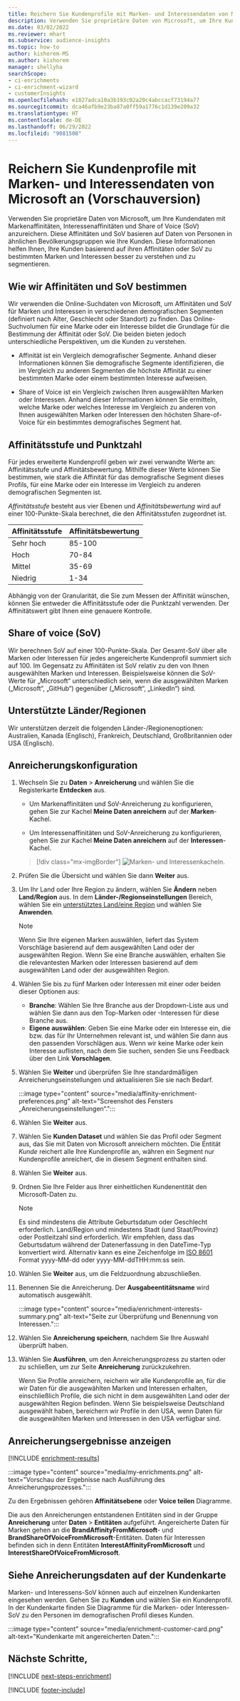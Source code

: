 ```yaml
---
title: Reichern Sie Kundenprofile mit Marken- und Interessendaten von Microsoft an (Vorschauversion)
description: Verwenden Sie proprietäre Daten von Microsoft, um Ihre Kundendaten mit Affinitäten und Share of Voice anzureichern.
ms.date: 03/02/2022
ms.reviewer: mhart
ms.subservice: audience-insights
ms.topic: how-to
author: kishorem-MS
ms.author: kishorem
manager: shellyha
searchScope:
- ci-enrichments
- ci-enrichment-wizard
- customerInsights
ms.openlocfilehash: e1827adca10a3b193c02a20c4abccacf73194a77
ms.sourcegitcommit: dca46afb9e23ba87a0ff59a1776c1d139e209a32
ms.translationtype: HT
ms.contentlocale: de-DE
ms.lasthandoff: 06/29/2022
ms.locfileid: "9081508"
---
```

# <a name="enrich-customer-profiles-with-brands-and-interests-data-from-microsoft-preview"></a>Reichern Sie Kundenprofile mit Marken- und Interessendaten von Microsoft an (Vorschauversion)

Verwenden Sie proprietäre Daten von Microsoft, um Ihre Kundendaten mit Markenaffinitäten, Interessenaffinitäten und Share of Voice (SoV) anzureichern. Diese Affinitäten und SoV basieren auf Daten von Personen in ähnlichen Bevölkerungsgruppen wie Ihre Kunden. Diese Informationen helfen Ihnen, Ihre Kunden basierend auf ihren Affinitäten oder SoV zu bestimmten Marken und Interessen besser zu verstehen und zu segmentieren.

## <a name="how-we-determine-affinities-and-sov"></a>Wie wir Affinitäten und SoV bestimmen

Wir verwenden die Online-Suchdaten von Microsoft, um Affinitäten und SoV für Marken und Interessen in verschiedenen demografischen Segmenten (definiert nach Alter, Geschlecht oder Standort) zu finden. Das Online-Suchvolumen für eine Marke oder ein Interesse bildet die Grundlage für die Bestimmung der Affinität oder SoV. Die beiden bieten jedoch unterschiedliche Perspektiven, um die Kunden zu verstehen.

- Affinität ist ein Vergleich demografischer Segmente. Anhand dieser Informationen können Sie demografische Segmente identifizieren, die im Vergleich zu anderen Segmenten die höchste Affinität zu einer bestimmten Marke oder einem bestimmten Interesse aufweisen.

- Share of Voice ist ein Vergleich zwischen Ihren ausgewählten Marken oder Interessen. Anhand dieser Informationen können Sie ermitteln, welche Marke oder welches Interesse im Vergleich zu anderen von Ihnen ausgewählten Marken oder Interessen den höchsten Share-of-Voice für ein bestimmtes demografisches Segment hat.

## <a name="affinity-level-and-score"></a>Affinitätsstufe und Punktzahl

Für jedes erweiterte Kundenprofil geben wir zwei verwandte Werte an: Affinitätsstufe und Affinitätsbewertung. Mithilfe dieser Werte können Sie bestimmen, wie stark die Affinität für das demografische Segment dieses Profils, für eine Marke oder ein Interesse im Vergleich zu anderen demografischen Segmenten ist.

*Affinitätsstufe* besteht aus vier Ebenen und *Affinitätsbewertung* wird auf einer 100-Punkte-Skala berechnet, die den Affinitätsstufen zugeordnet ist.

|Affinitätsstufe |Affinitätsbewertung  |
|---------|---------|
|Sehr hoch     | 85-100       |
|Hoch     | 70-84        |
|Mittel     | 35-69        |
|Niedrig     | 1-34        |

Abhängig von der Granularität, die Sie zum Messen der Affinität wünschen, können Sie entweder die Affinitätsstufe oder die Punktzahl verwenden. Der Affinitätswert gibt Ihnen eine genauere Kontrolle.

## <a name="share-of-voice-sov"></a>Share of voice (SoV)

Wir berechnen SoV auf einer 100-Punkte-Skala. Der Gesamt-SoV über alle Marken oder Interessen für jedes angereicherte Kundenprofil summiert sich auf 100. Im Gegensatz zu Affinitäten ist SoV relativ zu den von Ihnen ausgewählten Marken und Interessen. Beispielsweise können die SoV-Werte für „Microsoft“ unterschiedlich sein, wenn die ausgewählten Marken („Microsoft“, „GitHub“) gegenüber („Microsoft“, „LinkedIn“) sind.

## <a name="supported-countriesregions"></a>Unterstützte Länder/Regionen

Wir unterstützen derzeit die folgenden Länder-/Regionenoptionen: Australien, Kanada (Englisch), Frankreich, Deutschland, Großbritannien oder USA (Englisch).

## <a name="configure-the-enrichment"></a>Anreicherungskonfiguration

1. Wechseln Sie zu **Daten** > **Anreicherung** und wählen Sie die Registerkarte **Entdecken** aus.

   - Um Markenaffinitäten und SoV-Anreicherung zu konfigurieren, gehen Sie zur Kachel **Meine Daten anreichern** auf der **Marken**-Kachel.

   - Um Interessenaffinitäten und SoV-Anreicherung zu konfigurieren, gehen Sie zur Kachel **Meine Daten anreichern** auf der **Interessen**-Kachel.

   > [!div class="mx-imgBorder"]
   > ![Marken- und Interessenkacheln.](media/BrandsInterest-tile-Hub.png "Marken und Interessenkacheln")

1. Prüfen Sie die Übersicht und wählen Sie dann **Weiter** aus.

1. Um Ihr Land oder Ihre Region zu ändern, wählen Sie **Ändern** neben **Land/Region** aus. In dem **Länder-/Regionseinstellungen** Bereich, wählen Sie ein [unterstütztes Land/eine Region](#supported-countriesregions) und wählen Sie **Anwenden**.

   > [!NOTE]
   > Wenn Sie Ihre eigenen Marken auswählen, liefert das System Vorschläge basierend auf dem ausgewählten Land oder der ausgewählten Region. Wenn Sie eine Branche auswählen, erhalten Sie die relevantesten Marken oder Interessen basierend auf dem ausgewählten Land oder der ausgewählten Region.

1. Wählen Sie bis zu fünf Marken oder Interessen mit einer oder beiden dieser Optionen aus:

   - **Branche**: Wählen Sie Ihre Branche aus der Dropdown-Liste aus und wählen Sie dann aus den Top-Marken oder -Interessen für diese Branche aus.
   - **Eigene auswählen**: Geben Sie eine Marke oder ein Interesse ein, die bzw. das für Ihr Unternehmen relevant ist, und wählen Sie dann aus den passenden Vorschlägen aus. Wenn wir keine Marke oder kein Interesse auflisten, nach dem Sie suchen, senden Sie uns Feedback über den Link **Vorschlagen**.

1. Wählen Sie **Weiter** und überprüfen Sie Ihre standardmäßigen Anreicherungseinstellungen und aktualisieren Sie sie nach Bedarf.

   :::image type="content" source="media/affinity-enrichment-preferences.png" alt-text="Screenshot des Fensters „Anreicherungseinstellungen“.":::

1. Wählen Sie **Weiter** aus.

1. Wählen Sie **Kunden Dataset** und wählen Sie das Profil oder Segment aus, das Sie mit Daten von Microsoft anreichern möchten. Die Entität *Kunde* reichert alle Ihre Kundenprofile an, währen ein Segment nur Kundenprofile anreichert, die in diesem Segment enthalten sind.

1. Wählen Sie **Weiter** aus.

1. Ordnen Sie Ihre Felder aus Ihrer einheitlichen Kundenentität den Microsoft-Daten zu.

   > [!NOTE]
   > Es sind mindestens die Attribute Geburtsdatum oder Geschlecht erforderlich. Land/Region und mindestens Stadt (und Staat/Provinz) oder Postleitzahl sind erforderlich. Wir empfehlen, dass das Geburtsdatum während der Datenerfassung in den DateTime-Typ konvertiert wird. Alternativ kann es eine Zeichenfolge im [ISO 8601](https://www.iso.org/iso-8601-date-and-time-format.html) Format yyyy-MM-dd oder yyyy-MM-ddTHH:mm:ss sein.

1. Wählen Sie **Weiter** aus, um die Feldzuordnung abzuschließen.

1. Benennen Sie die Anreicherung. Der **Ausgabeentitätsname** wird automatisch ausgewählt.

   :::image type="content" source="media/enrichment-interests-summary.png" alt-text="Seite zur Überprüfung und Benennung von Interessen.":::

1. Wählen Sie **Anreicherung speichern**, nachdem Sie Ihre Auswahl überprüft haben.

1. Wählen Sie **Ausführen**, um den Anreicherungsprozess zu starten oder zu schließen, um zur Seite **Anreicherung** zurückzukehren.

   Wenn Sie Profile anreichern, reichern wir alle Kundenprofile an, für die wir Daten für die ausgewählten Marken und Interessen erhalten, einschließlich Profile, die sich nicht in dem ausgewählten Land oder der ausgewählten Region befinden. Wenn Sie beispielsweise Deutschland ausgewählt haben, bereichern wir Profile in den USA, wenn Daten für die ausgewählten Marken und Interessen in den USA verfügbar sind.

## <a name="view-enrichment-results"></a>Anreicherungsergebnisse anzeigen

[!INCLUDE [enrichment-results](includes/enrichment-results.md)]

:::image type="content" source="media/my-enrichments.png" alt-text="Vorschau der Ergebnisse nach Ausführung des Anreicherungsprozesses.":::

Zu den Ergebnissen gehören **Affinitätsebene** oder **Voice teilen** Diagramme.

Die aus den Anreicherungen entstandenen Entitäten sind in der Gruppe **Anreicherung** unter **Daten** > **Entitäten** aufgeführt. Angereicherte Daten für Marken gehen an die **BrandAffinityFromMicrosoft**- und **BrandShareOfVoiceFromMicrosoft**-Entitäten. Daten für Interessen befinden sich in denn Entitäten **InterestAffinityFromMicrosoft** und **InterestShareOfVoiceFromMicrosoft**.

## <a name="see-enrichment-data-on-the-customer-card"></a>Siehe Anreicherungsdaten auf der Kundenkarte

Marken- und Interessens-SoV können auch auf einzelnen Kundenkarten eingesehen werden. Gehen Sie zu **Kunden** und wählen Sie ein Kundenprofil. In der Kundenkarte finden Sie Diagramme für die Marken- oder Interessen-SoV zu den Personen im demografischen Profil dieses Kunden.

:::image type="content" source="media/enrichment-customer-card.png" alt-text="Kundenkarte mit angereicherten Daten.":::

## <a name="next-steps"></a>Nächste Schritte,

[!INCLUDE [next-steps-enrichment](includes/next-steps-enrichment.md)]


[!INCLUDE [footer-include](includes/footer-banner.md)]
